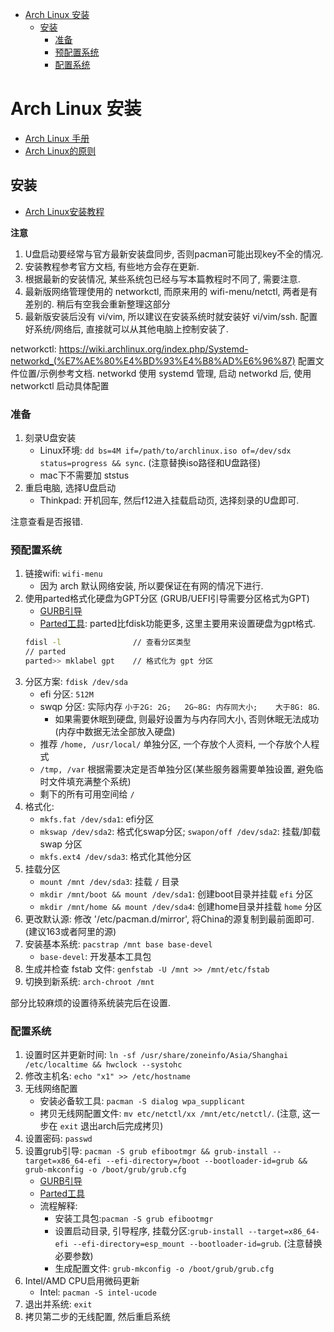- [Arch Linux 安装](#arch-linux-%E5%AE%89%E8%A3%85)
  - [安装](#%E5%AE%89%E8%A3%85)
    - [准备](#%E5%87%86%E5%A4%87)
    - [预配置系统](#%E9%A2%84%E9%85%8D%E7%BD%AE%E7%B3%BB%E7%BB%9F)
    - [配置系统](#%E9%85%8D%E7%BD%AE%E7%B3%BB%E7%BB%9F)

# Arch Linux 安装

- [Arch Linux 手册](https://wiki.archlinux.org/index.php/Main_page_(简体中文))
- [Arch Linux的原则](https://wiki.archlinux.org/index.php/Arch_Linux_(简体中文))

## 安装
- [Arch Linux安装教程](https://wiki.archlinux.org/index.php/Installation_guide_(简体中文))

**注意**
1. U盘启动要经常与官方最新安装盘同步, 否则pacman可能出现key不全的情况.
2. 安装教程参考官方文档, 有些地方会存在更新.
3. 根据最新的安装情况, 某些系统包已经与写本篇教程时不同了, 需要注意.
  1. 最新版网络管理使用的 networkctl, 而原来用的 wifi-menu/netctl, 两者是有差别的. 稍后有空我会重新整理这部分
  2. 最新版安装后没有 vi/vim, 所以建议在安装系统时就安装好 vi/vim/ssh. 配置好系统/网络后, 直接就可以从其他电脑上控制安装了.

networkctl: https://wiki.archlinux.org/index.php/Systemd-networkd_(%E7%AE%80%E4%BD%93%E4%B8%AD%E6%96%87)
配置文件位置/示例参考文档.
networkd 使用 systemd 管理, 启动 networkd 后, 使用 networkctl 启动具体配置


###  准备
1. 刻录U盘安装
    - Linux环境: `dd bs=4M if=/path/to/archlinux.iso of=/dev/sdx status=progress && sync`. (注意替换iso路径和U盘路径)
    - mac下不需要加 ststus
2. 重启电脑, 选择U盘启动
    - Thinkpad: 开机回车, 然后f12进入挂载启动页, 选择刻录的U盘即可.

注意查看是否报错.

### 预配置系统
1. 链接wifi: `wifi-menu`
    - 因为 arch 默认网络安装, 所以要保证在有网的情况下进行.
2. 使用parted格式化硬盘为GPT分区 (GRUB/UEFI引导需要分区格式为GPT)
    - [GURB引导](https://wiki.archlinux.org/index.php/GRUB_(简体中文)#UEFI_.E7.B3.BB.E7.BB.9F)
    - [Parted工具](https://wiki.archlinux.org/index.php/GNU_Parted_(简体中文) ): parted比fdisk功能更多, 这里主要用来设置硬盘为gpt格式.
    ```Bash
    fdisl -l                // 查看分区类型
    // parted
    parted>> mklabel gpt    // 格式化为 gpt 分区
    ```
3. 分区方案: `fdisk /dev/sda`
    - efi 分区: `512M`
    - swqp 分区: 实际内存 `小于2G: 2G;   2G~8G: 内存同大小;    大于8G: 8G`.
      - 如果需要休眠到硬盘, 则最好设置为与内存同大小, 否则休眠无法成功(内存中数据无法全部放入硬盘)
    - 推荐 `/home, /usr/local/` 单独分区, 一个存放个人资料, 一个存放个人程式
    - `/tmp, /var` 根据需要决定是否单独分区(某些服务器需要单独设置, 避免临时文件填充满整个系统)
    - 剩下的所有可用空间给 `/`
4. 格式化:
    - `mkfs.fat /dev/sda1`: efi分区
    - `mkswap /dev/sda2`: 格式化swap分区;  `swapon/off /dev/sda2`: 挂载/卸载 swap 分区
    - `mkfs.ext4 /dev/sda3`: 格式化其他分区
5. 挂载分区
    - `mount /mnt /dev/sda3`: 挂载 `/` 目录
    - `mkdir /mnt/boot && mount /dev/sda1`: 创建boot目录并挂载 `efi` 分区
    - `mkdir /mnt/home && mount /dev/sda4`: 创建home目录并挂载 `home` 分区
6. 更改默认源: 修改 '/etc/pacman.d/mirror', 将China的源复制到最前面即可.(建议163或者阿里的源)
6. 安装基本系统: `pacstrap /mnt base base-devel`
    - `base-devel`: 开发基本工具包
7. 生成并检查 fstab 文件: `genfstab -U /mnt >> /mnt/etc/fstab`
8. 切换到新系统: `arch-chroot /mnt`

部分比较麻烦的设置待系统装完后在设置.

### 配置系统
1. 设置时区并更新时间: `ln -sf /usr/share/zoneinfo/Asia/Shanghai /etc/localtime && hwclock --systohc`
2. 修改主机名: `echo "x1" >> /etc/hostname`
3. 无线网络配置 
    - 安装必备软工具: `pacman -S dialog wpa_supplicant`
    - 拷贝无线网配置文件: `mv etc/netctl/xx /mnt/etc/netctl/`. (注意, 这一步在 `exit` 退出arch后完成拷贝)
4. 设置密码: `passwd`
5. 设置grub引导: `pacman -S grub efibootmgr && grub-install --target=x86_64-efi --efi-directory=/boot --bootloader-id=grub && grub-mkconfig -o /boot/grub/grub.cfg`
    - [GURB引导](https://wiki.archlinux.org/index.php/GRUB_(简体中文)#UEFI_.E7.B3.BB.E7.BB.9F)
    - [Parted工具](https://wiki.archlinux.org/index.php/GNU_Parted_(简体中文))
    - 流程解释:
        - 安装工具包:`pacman -S grub efibootmgr`
        - 设置启动目录, 引导程序, 挂载分区:`grub-install --target=x86_64-efi --efi-directory=esp_mount --bootloader-id=grub`. (注意替换必要参数)
        - 生成配置文件: `grub-mkconfig -o /boot/grub/grub.cfg`
6. Intel/AMD CPU启用微码更新
    - Intel: `pacman -S intel-ucode`
7. 退出并系统: `exit`
8. 拷贝第二步的无线配置, 然后重启系统
